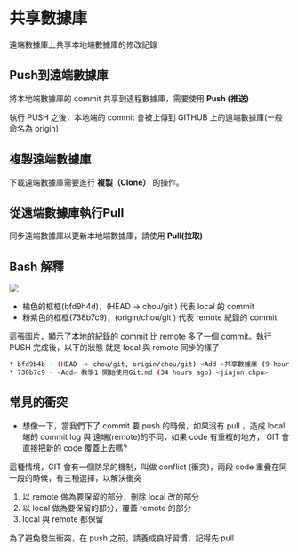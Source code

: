 # 共享數據庫

遠端數據庫上共享本地端數據庫的修改記錄

## Push到遠端數據庫

將本地端數據庫的 commit 共享到遠程數據庫，需要使用 **Push (推送)**

執行 PUSH 之後，本地端的 commit 會被上傳到 GITHUB 上的遠端數據庫(一般命名為 origin)

## 複製遠端數據庫

下載遠端數據庫需要進行 **複製（Clone）** 的操作。

## 從遠端數據庫執行Pull

同步遠端數據庫以更新本地端數據庫，請使用 **Pull(拉取)**

## Bash 解釋

![](https://i.imgur.com/IWPmyAt.jpg)

- 橘色的框框(bfd9h4d)，(HEAD -> chou/git ) 代表 local 的 commit
- 粉紫色的框框(738b7c9)，(origin/chou/git ) 代表 remote 紀錄的 commit

這張圖片，顯示了本地的紀錄的 commit 比 remote 多了一個 commit。執行 PUSH 完成後，以下的狀態 就是 local 與 remote 同步的樣子

```sh
* bfd9b4b - (HEAD -> chou/git, origin/chou/git) <Add >共享數據庫 (9 hours ago) <jiajun.chpu>
* 738b7c9 - <Add> 教學1 開始使用Git.md (34 hours ago) <jiajun.chpu>
```

## 常見的衝突

- 想像一下，當我們下了 commit 要 push 的時候，如果沒有 pull ，造成 local 端的 commit log 與 遠端(remote)的不同，如果 code 有重複的地方， GIT 會直接把新的 code 覆蓋上去嗎?

這種情境，GIT 會有一個防呆的機制，叫做 conflict (衝突)，兩段 code 重疊在同一段的時候，有三種選擇，以解決衝突

1. 以 remote 做為要保留的部分，刪除 local 改的部分
1. 以 local 做為要保留的部分，覆蓋 remote 的部分
1. local 與 remote 都保留

為了避免發生衝突，在 push 之前，請養成良好習慣，記得先 pull